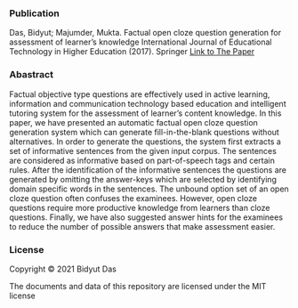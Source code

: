 ### Publication
Das, Bidyut; Majumder, Mukta. Factual open cloze question generation for assessment of learner’s knowledge 
International Journal of Educational Technology in Higher Education (2017). Springer
[Link to The Paper](https://doi.org/10.1186/s41239-017-0060-3)

### Abastract
Factual objective type questions are effectively used in active learning, information and communication technology based education and intelligent tutoring system for the assessment of learner’s content knowledge. In this paper, we have presented an automatic factual open cloze question generation system which can generate fill-in-the-blank questions without alternatives. In order to generate the questions, the system first extracts a set of informative sentences from the given input corpus. The sentences are considered as informative based on part-of-speech tags and certain rules. After the identification of the informative sentences the questions are generated by omitting the answer-keys which are selected by identifying domain specific words in the sentences. The unbound option set of an open cloze question often confuses the examinees. However, open cloze questions require more productive knowledge from learners than cloze questions. Finally, we have also suggested answer hints for the examinees to reduce the number of possible answers that make assessment easier.
### License

Copyright © 2021 Bidyut Das

The documents and data of this repository are licensed under the MIT license
